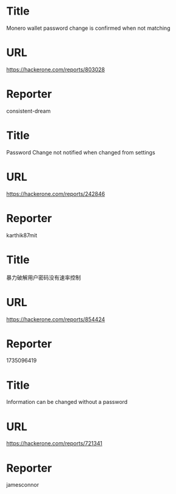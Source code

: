 # Title
Monero wallet password change is confirmed when not matching
# URL 
https://hackerone.com/reports/803028
# Reporter 
consistent-dream

# Title
Password Change not notified when changed from settings
# URL 
https://hackerone.com/reports/242846
# Reporter 
karthik87mit

# Title
暴力破解用户密码没有速率控制
# URL 
https://hackerone.com/reports/854424
# Reporter 
1735096419

# Title
Information can be changed without a password
# URL 
https://hackerone.com/reports/721341
# Reporter 
jamesconnor

